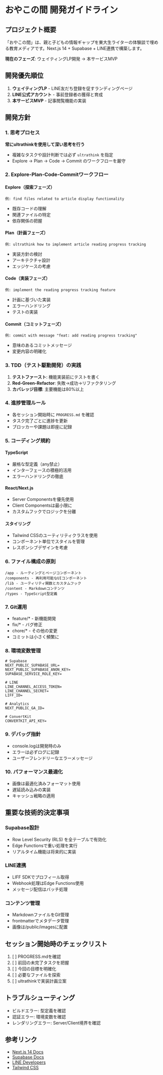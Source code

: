 # おやこの間 開発ガイドライン

## プロジェクト概要
「おやこの間」は、親と子どもの情報ギャップを東大生ライターの体験談で埋める教育メディアです。Next.js 14 + Supabase + LINE連携で構築します。

**現在のフェーズ**: ウェイティングLP開発 → 本サービスMVP

## 開発優先順位
1. **ウェイティングLP** - LINE友だち登録を促すランディングページ
2. **LINE公式アカウント** - 事前登録者の獲得と育成
3. **本サービスMVP** - 記事閲覧機能の実装

## 開発方針

### 1. 思考プロセス
**常にultrathinkを使用して深い思考を行う**
- 複雑なタスクや設計判断では必ず `ultrathink` を指定
- Explore → Plan → Code → Commit のワークフローを厳守

### 2. Explore-Plan-Code-Commitワークフロー

#### Explore（探索フェーズ）
```
例: find files related to article display functionality
```
- 既存コードの理解
- 関連ファイルの特定
- 依存関係の把握

#### Plan（計画フェーズ）
```
例: ultrathink how to implement article reading progress tracking
```
- 実装方針の検討
- アーキテクチャ設計
- エッジケースの考慮

#### Code（実装フェーズ）
```
例: implement the reading progress tracking feature
```
- 計画に基づいた実装
- エラーハンドリング
- テストの実装

#### Commit（コミットフェーズ）
```
例: commit with message "feat: add reading progress tracking"
```
- 意味のあるコミットメッセージ
- 変更内容の明確化

### 3. TDD（テスト駆動開発）の実践
1. **テストファースト**: 機能実装前にテストを書く
2. **Red-Green-Refactor**: 失敗→成功→リファクタリング
3. **カバレッジ目標**: 主要機能は80%以上

### 4. 進捗管理ルール
- 各セッション開始時に `PROGRESS.md` を確認
- タスク完了ごとに進捗を更新
- ブロッカーや課題は即座に記録

### 5. コーディング規約

#### TypeScript
- 厳格な型定義（any禁止）
- インターフェースの積極的活用
- エラーハンドリングの徹底

#### React/Next.js
- Server Componentsを優先使用
- Client Componentsは最小限に
- カスタムフックでロジックを分離

#### スタイリング
- Tailwind CSSのユーティリティクラスを使用
- コンポーネント単位でスタイルを管理
- レスポンシブデザインを考慮

### 6. ファイル構成の原則
```
/app - ルーティングとページコンポーネント
/components - 再利用可能なUIコンポーネント
/lib - ユーティリティ関数とカスタムフック
/content - Markdownコンテンツ
/types - TypeScript型定義
```

### 7. Git運用
- feature/* - 新機能開発
- fix/* - バグ修正
- chore/* - その他の変更
- コミットは小さく頻繁に

### 8. 環境変数管理
```env
# Supabase
NEXT_PUBLIC_SUPABASE_URL=
NEXT_PUBLIC_SUPABASE_ANON_KEY=
SUPABASE_SERVICE_ROLE_KEY=

# LINE
LINE_CHANNEL_ACCESS_TOKEN=
LINE_CHANNEL_SECRET=
LIFF_ID=

# Analytics
NEXT_PUBLIC_GA_ID=

# ConvertKit
CONVERTKIT_API_KEY=
```

### 9. デバッグ指針
- console.logは開発時のみ
- エラーは必ずログに記録
- ユーザーフレンドリーなエラーメッセージ

### 10. パフォーマンス最適化
- 画像は最適化済みフォーマット使用
- 遅延読み込みの実装
- キャッシュ戦略の適用

## 重要な技術的決定事項

### Supabase設計
- Row Level Security (RLS) を全テーブルで有効化
- Edge Functionsで重い処理を実行
- リアルタイム機能は将来的に実装

### LINE連携
- LIFF SDKでプロフィール取得
- Webhook処理はEdge Functions使用
- メッセージ配信はバッチ処理

### コンテンツ管理
- MarkdownファイルをGit管理
- frontmatterでメタデータ管理
- 画像は/public/imagesに配置

## セッション開始時のチェックリスト
1. [ ] PROGRESS.mdを確認
2. [ ] 前回の未完了タスクを把握
3. [ ] 今回の目標を明確化
4. [ ] 必要なファイルを探索
5. [ ] ultrathinkで実装計画立案

## トラブルシューティング
- ビルドエラー: 型定義を確認
- 認証エラー: 環境変数を確認
- レンダリングエラー: Server/Client境界を確認

## 参考リンク
- [Next.js 14 Docs](https://nextjs.org/docs)
- [Supabase Docs](https://supabase.com/docs)
- [LINE Developers](https://developers.line.biz/)
- [Tailwind CSS](https://tailwindcss.com/)
